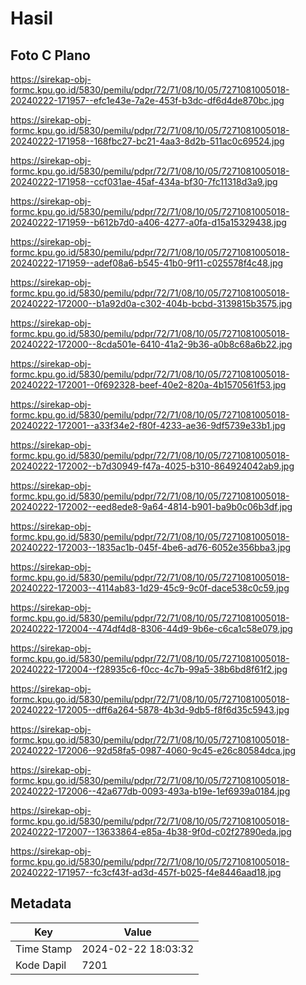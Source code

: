 # Hasil

## Foto C Plano

https://sirekap-obj-formc.kpu.go.id/5830/pemilu/pdpr/72/71/08/10/05/7271081005018-20240222-171957--efc1e43e-7a2e-453f-b3dc-df6d4de870bc.jpg

https://sirekap-obj-formc.kpu.go.id/5830/pemilu/pdpr/72/71/08/10/05/7271081005018-20240222-171958--168fbc27-bc21-4aa3-8d2b-511ac0c69524.jpg

https://sirekap-obj-formc.kpu.go.id/5830/pemilu/pdpr/72/71/08/10/05/7271081005018-20240222-171958--ccf031ae-45af-434a-bf30-7fc11318d3a9.jpg

https://sirekap-obj-formc.kpu.go.id/5830/pemilu/pdpr/72/71/08/10/05/7271081005018-20240222-171959--b612b7d0-a406-4277-a0fa-d15a15329438.jpg

https://sirekap-obj-formc.kpu.go.id/5830/pemilu/pdpr/72/71/08/10/05/7271081005018-20240222-171959--adef08a6-b545-41b0-9f11-c025578f4c48.jpg

https://sirekap-obj-formc.kpu.go.id/5830/pemilu/pdpr/72/71/08/10/05/7271081005018-20240222-172000--b1a92d0a-c302-404b-bcbd-3139815b3575.jpg

https://sirekap-obj-formc.kpu.go.id/5830/pemilu/pdpr/72/71/08/10/05/7271081005018-20240222-172000--8cda501e-6410-41a2-9b36-a0b8c68a6b22.jpg

https://sirekap-obj-formc.kpu.go.id/5830/pemilu/pdpr/72/71/08/10/05/7271081005018-20240222-172001--0f692328-beef-40e2-820a-4b1570561f53.jpg

https://sirekap-obj-formc.kpu.go.id/5830/pemilu/pdpr/72/71/08/10/05/7271081005018-20240222-172001--a33f34e2-f80f-4233-ae36-9df5739e33b1.jpg

https://sirekap-obj-formc.kpu.go.id/5830/pemilu/pdpr/72/71/08/10/05/7271081005018-20240222-172002--b7d30949-f47a-4025-b310-864924042ab9.jpg

https://sirekap-obj-formc.kpu.go.id/5830/pemilu/pdpr/72/71/08/10/05/7271081005018-20240222-172002--eed8ede8-9a64-4814-b901-ba9b0c06b3df.jpg

https://sirekap-obj-formc.kpu.go.id/5830/pemilu/pdpr/72/71/08/10/05/7271081005018-20240222-172003--1835ac1b-045f-4be6-ad76-6052e356bba3.jpg

https://sirekap-obj-formc.kpu.go.id/5830/pemilu/pdpr/72/71/08/10/05/7271081005018-20240222-172003--4114ab83-1d29-45c9-9c0f-dace538c0c59.jpg

https://sirekap-obj-formc.kpu.go.id/5830/pemilu/pdpr/72/71/08/10/05/7271081005018-20240222-172004--474df4d8-8306-44d9-9b6e-c6ca1c58e079.jpg

https://sirekap-obj-formc.kpu.go.id/5830/pemilu/pdpr/72/71/08/10/05/7271081005018-20240222-172004--f28935c6-f0cc-4c7b-99a5-38b6bd8f61f2.jpg

https://sirekap-obj-formc.kpu.go.id/5830/pemilu/pdpr/72/71/08/10/05/7271081005018-20240222-172005--dff6a264-5878-4b3d-9db5-f8f6d35c5943.jpg

https://sirekap-obj-formc.kpu.go.id/5830/pemilu/pdpr/72/71/08/10/05/7271081005018-20240222-172006--92d58fa5-0987-4060-9c45-e26c80584dca.jpg

https://sirekap-obj-formc.kpu.go.id/5830/pemilu/pdpr/72/71/08/10/05/7271081005018-20240222-172006--42a677db-0093-493a-b19e-1ef6939a0184.jpg

https://sirekap-obj-formc.kpu.go.id/5830/pemilu/pdpr/72/71/08/10/05/7271081005018-20240222-172007--13633864-e85a-4b38-9f0d-c02f27890eda.jpg

https://sirekap-obj-formc.kpu.go.id/5830/pemilu/pdpr/72/71/08/10/05/7271081005018-20240222-171957--fc3cf43f-ad3d-457f-b025-f4e8446aad18.jpg


## Metadata

| Key        | Value               |
| ---------- | ------------------- |
| Time Stamp | 2024-02-22 18:03:32 |
| Kode Dapil | 7201                |



